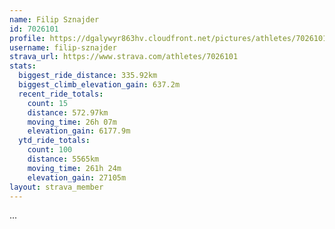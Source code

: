 ```yaml
---
name: Filip Sznajder
id: 7026101
profile: https://dgalywyr863hv.cloudfront.net/pictures/athletes/7026101/2123836/17/large.jpg
username: filip-sznajder
strava_url: https://www.strava.com/athletes/7026101
stats:
  biggest_ride_distance: 335.92km
  biggest_climb_elevation_gain: 637.2m
  recent_ride_totals:
    count: 15
    distance: 572.97km
    moving_time: 26h 07m
    elevation_gain: 6177.9m
  ytd_ride_totals:
    count: 100
    distance: 5565km
    moving_time: 261h 24m
    elevation_gain: 27105m
layout: strava_member
--- 
```

...
